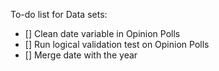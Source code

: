 To-do list for Data sets:

- [] Clean date variable in Opinion Polls
- [] Run logical validation test on Opinion Polls
- [] Merge date with the year
